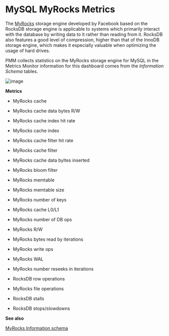 # MySQL MyRocks Metrics

The [MyRocks](http://myrocks.io) storage engine developed by Facebook based on the RocksDB
storage engine is applicable to systems which primarily interact with the
database by writing data to it rather than reading from it. RocksDB also
features a good level of compression, higher than that of the InnoDB storage
engine, which makes it especially valuable when optimizing the usage of hard
drives.

PMM collects statistics on the MyRocks storage engine for MySQL in the
Metrics Monitor information for this dashboard comes from the
*Information Schema* tables.



![image](/_images/metrics-monitor.mysql-myrocks-metrics.1.png)

**Metrics**


* MyRocks cache


* MyRocks cache data bytes R/W


* MyRocks cache index hit rate


* MyRocks cache index


* MyRocks cache filter hit rate


* MyRocks cache filter


* MyRocks cache data byltes inserted


* MyRocks bloom filter


* MyRocks memtable


* MyRocks memtable size


* MyRocks number of keys


* MyRocks cache L0/L1


* MyRocks number of DB ops


* MyRocks R/W


* MyRocks bytes read by iterations


* MyRocks write ops


* MyRocks WAL


* MyRocks number reseeks in iterations


* RocksDB row operations


* MyRocks file operations


* RocksDB stalls


* RocksDB stops/slowdowns

**See also**

[MyRocks Information schema](https://github.com/facebook/mysql-5.6/wiki/MyRocks-Information-Schema)

